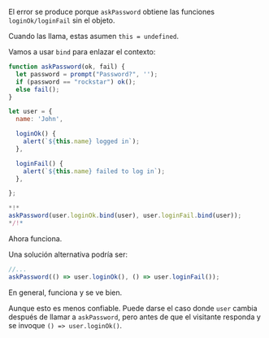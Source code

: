 
El error se produce porque `askPassword` obtiene las funciones `loginOk/loginFail` sin el objeto.

Cuando las llama, estas asumen `this = undefined`.

Vamos a usar `bind` para enlazar el contexto:

```js run
function askPassword(ok, fail) {
  let password = prompt("Password?", '');
  if (password == "rockstar") ok();
  else fail();
}

let user = {
  name: 'John',

  loginOk() {
    alert(`${this.name} logged in`);
  },

  loginFail() {
    alert(`${this.name} failed to log in`);
  },

};

*!*
askPassword(user.loginOk.bind(user), user.loginFail.bind(user));
*/!*
```

Ahora funciona.

Una solución alternativa podría ser:
```js
//...
askPassword(() => user.loginOk(), () => user.loginFail());
```


En general, funciona y se ve bien.

Aunque esto es menos confiable. Puede darse el caso donde `user` cambia después de llamar a `askPassword`, pero antes de que el visitante responda y se invoque `() => user.loginOk()`.
